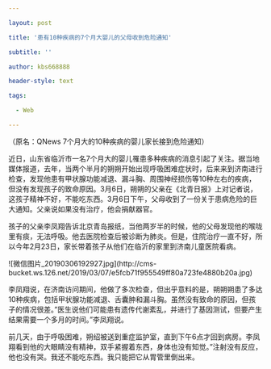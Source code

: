 ---
layout: post
title: '患有10种疾病的7个月大婴儿的父母收到危险通知'
subtitle: ''
author: kbs668888
header-style: text
tags:
  - Web
---
（原名：QNews 7个月大的10种疾病的婴儿家长接到危险通知）

近日，山东省临沂市一名7个月大的婴儿罹患多种疾病的消息引起了关注。据当地媒体报道，去年，当两个半月的朔朔开始出现呼吸困难症状时，后来来到济南进行检查，发现他患有甲状腺功能减退、漏斗胸、周围神经损伤等10种左右的疾病，但没有发现孩子的致命原因。3月6日，朔朔的父亲在《北青日报》上对记者说，这孩子精神不好，不能吃东西。3月6日下午，父母收到了一份关于患病危险的巨大通知。父亲说如果没有治疗，他会捐献器官。

孩子的父亲李凤翔告诉北京青岛报纸，当他两岁半的时候，他的父母发现他的喉咙里有痰，无法呼吸。他去医院检查后被诊断为肺炎。但是，住院治疗一直不好，所以今年2月23日，家长带着孩子从他们在临沂的家里到济南儿童医院看病。

![微信图片_20190306192927.jpg](http://cms-
bucket.ws.126.net/2019/03/07/e5fcb71f955549ff80a723fe4880b20a.jpg)

李凤翔说，在济南访问期间，他做了多次检查，但出乎意料的是，朔朔朔患了多达10种疾病，包括甲状腺功能减退、舌囊肿和漏斗胸。虽然没有致命的原因，但孩子的情况很差。”医生说他们可能患有遗传代谢紊乱，并进行了基因测试，但要产生结果需要一个多月的时间。”李凤翔说。

前几天，由于呼吸困难，朔绍被送到重症监护室，直到下午6点才回到病房。李凤翔看到他的大眼睛没有精神，双手紧握着东西，身体也没有知觉。”注射没有反应，他也没有哭。我还不能吃东西。我只能把它从胃管里倒出来。

